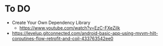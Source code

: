 # To DO
- Create Your Own Dependency Library
  - https://www.youtube.com/watch?v=EzC-FXeZiIk
- https://levelup.gitconnected.com/android-basic-app-using-mvvm-hilt-coroutines-flow-retrofit-and-coil-433763542ee0